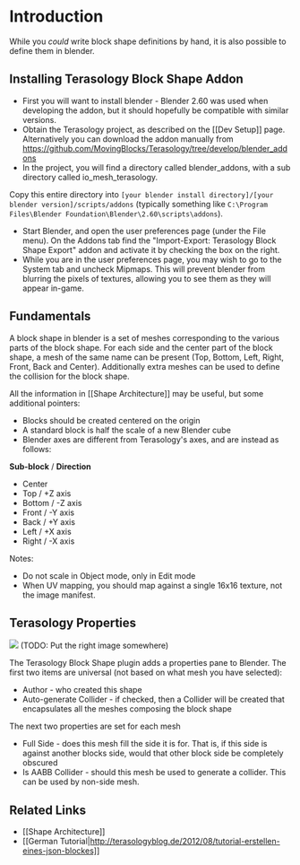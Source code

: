 # Introduction

While you _could_ write block shape definitions by hand, it is also possible to define them in blender.

## Installing Terasology Block Shape Addon

* First you will want to install blender - Blender 2.60 was used when developing the addon, but it should hopefully be compatible with similar versions.
* Obtain the Terasology project, as described on the [[Dev Setup]] page. Alternatively you can download the addon manually from  https://github.com/MovingBlocks/Terasology/tree/develop/blender_addons
* In the project, you will find a directory called blender_addons, with a sub directory called io_mesh_terasology. 

Copy this entire directory into `[your blender install directory]/[your blender version]/scripts/addons` (typically something like `C:\Program Files\Blender Foundation\Blender\2.60\scripts\addons`). 

* Start Blender, and open the user preferences page (under the File menu). On the Addons tab find the "Import-Export: Terasology Block Shape Export" addon and activate it by checking the box on the right.
* While you are in the user preferences page, you may wish to go to the System tab and uncheck Mipmaps. This will prevent blender from blurring the pixels of textures, allowing you to see them as they will appear in-game.

## Fundamentals

A block shape in blender is a set of meshes corresponding to the various parts of the block shape. For each side and the center part of the block shape, a mesh of the same name can be present (Top, Bottom, Left, Right, Front, Back and Center). Additionally extra meshes can be used to define the collision for the block shape.

All the information in [[Shape Architecture]] may be useful, but some additional pointers:
* Blocks should be created centered on the origin
* A standard block is half the scale of a new Blender cube
* Blender axes are different from Terasology's axes, and are instead as follows:

**Sub-block** / **Direction**
* Center 
* Top / +Z axis
* Bottom / -Z axis
* Front / -Y axis
* Back / +Y axis
* Left / +X axis
* Right / -X axis

Notes:

* Do not scale in Object mode, only in Edit mode
* When UV mapping, you should map against a single 16x16 texture, not the image manifest.

## Terasology Properties

<img src="https://raw.github.com/MovingBlocks/Terasology/develop/src/main/resources/org/terasology/data/blockTiles/Brick.png"/> (TODO: Put the right image somewhere)

The Terasology Block Shape plugin adds a properties pane to Blender. The first two items are universal (not based on what mesh you have selected):
* Author - who created this shape
* Auto-generate Collider - if checked, then a Collider will be created that encapsulates all the meshes composing the block shape

The next two properties are set for each mesh
* Full Side - does this mesh fill the side it is for. That is, if this side is against another blocks side, would that other block side be completely obscured
* Is AABB Collider - should this mesh be used to generate a collider. This can be used by non-side mesh.

## Related Links

* [[Shape Architecture]]
* [[German Tutorial|http://terasologyblog.de/2012/08/tutorial-erstellen-eines-json-blockes]]